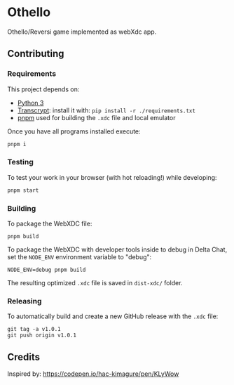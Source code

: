 # Othello

Othello/Reversi game implemented as webXdc app.

## Contributing

### Requirements

This project depends on:
- [Python 3](https://python.org/)
- [Transcrypt](https://www.transcrypt.org/): install it with: `pip install -r ./requirements.txt`
- [pnpm](https://pnpm.io/) used for building the `.xdc` file and local emulator

Once you have all programs installed execute:

```sh
pnpm i
```

### Testing

To test your work in your browser (with hot reloading!) while developing:

```sh
pnpm start
```

### Building

To package the WebXDC file:

```
pnpm build
```

To package the WebXDC with developer tools inside to debug in Delta Chat, set the `NODE_ENV`
environment variable to "debug":

```
NODE_ENV=debug pnpm build
```

The resulting optimized `.xdc` file is saved in `dist-xdc/` folder.

### Releasing

To automatically build and create a new GitHub release with the `.xdc` file:

```
git tag -a v1.0.1
git push origin v1.0.1
```

## Credits

Inspired by: https://codepen.io/hac-kimagure/pen/KLyWow
